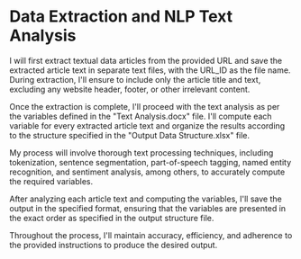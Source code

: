 # Data Extraction and NLP Text Analysis

I will first extract textual data articles from the provided URL and save the extracted article text in separate text files, with the URL_ID as the file name. During extraction, I'll ensure to include only the article title and text, excluding any website header, footer, or other irrelevant content.

Once the extraction is complete, I'll proceed with the text analysis as per the variables defined in the "Text Analysis.docx" file. I'll compute each variable for every extracted article text and organize the results according to the structure specified in the "Output Data Structure.xlsx" file.

My process will involve thorough text processing techniques, including tokenization, sentence segmentation, part-of-speech tagging, named entity recognition, and sentiment analysis, among others, to accurately compute the required variables.

After analyzing each article text and computing the variables, I'll save the output in the specified format, ensuring that the variables are presented in the exact order as specified in the output structure file.

Throughout the process, I'll maintain accuracy, efficiency, and adherence to the provided instructions to produce the desired output.
